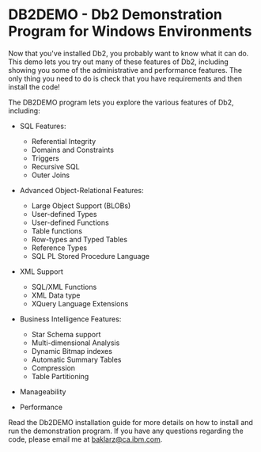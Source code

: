 # DB2DEMO - Db2 Demonstration Program for Windows Environments
Now that you've installed Db2, you probably want to know what it can do. This demo lets you try out many of these features of Db2, including showing you some of the administrative and performance features. The only thing you need to do is check that you have requirements and then install the code! 

The DB2DEMO program lets you explore the various features of Db2, including: 

- SQL Features: 

  - Referential Integrity
  - Domains and Constraints
  - Triggers
  - Recursive SQL
  - Outer Joins
	
- Advanced Object-Relational Features: 

  - Large Object Support (BLOBs) 
  - User-defined Types 
  - User-defined Functions 
  - Table functions 
  - Row-types and Typed Tables 
  - Reference Types 
  - SQL PL Stored Procedure Language 

- XML Support

  - SQL/XML Functions
  - XML Data type
  - XQuery Language Extensions

- Business Intelligence Features:

  - Star Schema support 
  - Multi-dimensional Analysis 
  - Dynamic Bitmap indexes 
  - Automatic Summary Tables 
  - Compression
  - Table Partitioning

- Manageability 

- Performance 

Read the Db2DEMO installation guide for more details on how to install and run the demonstration program. If you have any questions regarding the code, please email me at baklarz@ca.ibm.com.
  
